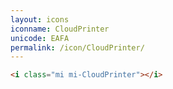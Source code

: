 ```yaml
---
layout: icons
iconname: CloudPrinter
unicode: EAFA
permalink: /icon/CloudPrinter/
---
```


``` html
<i class="mi mi-CloudPrinter"></i>
```
